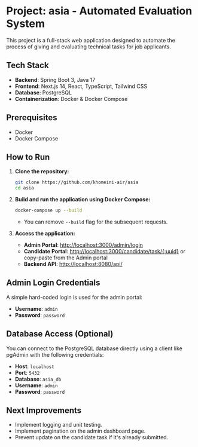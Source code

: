# Project: asia - Automated Evaluation System

This project is a full-stack web application designed to automate the process of giving and evaluating technical tasks for job applicants.

## Tech Stack

- **Backend**: Spring Boot 3, Java 17
- **Frontend**: Next.js 14, React, TypeScript, Tailwind CSS
- **Database**: PostgreSQL
- **Containerization**: Docker & Docker Compose

## Prerequisites

- Docker
- Docker Compose

## How to Run

1.  **Clone the repository:**
    ```sh
    git clone https://github.com/khomeini-air/asia
    cd asia
    ```

2.  **Build and run the application using Docker Compose:**
    ```sh
    docker-compose up --build
    ```

    - You can remove `--build` flag for the subsequent requests.

3.  **Access the application:**
    - **Admin Portal**: [http://localhost:3000/admin/login](http://localhost:3000/admin/login)
    - **Candidate Portal**: [http://localhost:3000/candidate/task/{:uuid}](http://localhost:3000/candidate/task/{:uuid}) or copy-paste from the Admin portal
    - **Backend API**: [http://localhost:8080/api/](http://localhost:8080/api)

## Admin Login Credentials

A simple hard-coded login is used for the admin portal:

- **Username**: `admin`
- **Password**: `password`

## Database Access (Optional)

You can connect to the PostgreSQL database directly using a client like pgAdmin with the following credentials:

- **Host**: `localhost`
- **Port**: `5432`
- **Database**: `asia_db`
- **Username**: `admin`
- **Password**: `password`

## Next Improvements
- Implement logging and unit testing.
- Implement pagination on the admin dashboard page.
- Prevent update on the candidate task if it's already submitted.